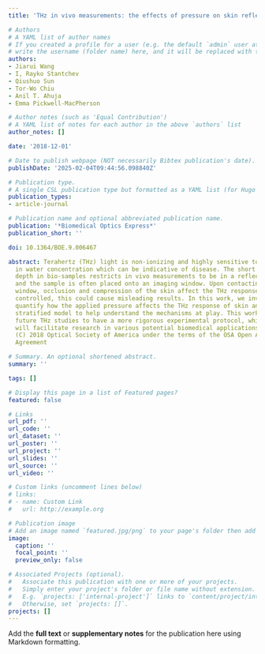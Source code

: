 ```yaml
---
title: 'THz in vivo measurements: the effects of pressure on skin reflectivity'

# Authors
# A YAML list of author names
# If you created a profile for a user (e.g. the default `admin` user at `content/authors/admin/`), 
# write the username (folder name) here, and it will be replaced with their full name and linked to their profile.
authors:
- Jiarui Wang
- I, Rayko Stantchev
- Qiushuo Sun
- Tor-Wo Chiu
- Anil T. Ahuja
- Emma Pickwell-MacPherson

# Author notes (such as 'Equal Contribution')
# A YAML list of notes for each author in the above `authors` list
author_notes: []

date: '2018-12-01'

# Date to publish webpage (NOT necessarily Bibtex publication's date).
publishDate: '2025-02-04T09:44:56.098840Z'

# Publication type.
# A single CSL publication type but formatted as a YAML list (for Hugo requirements).
publication_types:
- article-journal

# Publication name and optional abbreviated publication name.
publication: '*Biomedical Optics Express*'
publication_short: ''

doi: 10.1364/BOE.9.006467

abstract: Terahertz (THz) light is non-ionizing and highly sensitive to subtle changes
  in water concentration which can be indicative of disease. The short THz penetration
  depth in bio-samples restricts in vivo measurements to be in a reflection geometry
  and the sample is often placed onto an imaging window. Upon contacting the imaging
  window, occlusion and compression of the skin affect the THz response. If not appropriately
  controlled, this could cause misleading results. In this work, we investigate and
  quantify how the applied pressure affects the THz response of skin and employ a
  stratified model to help understand the mechanisms at play. This work will enable
  future THz studies to have a more rigorous experimental protocol, which in turn
  will facilitate research in various potential biomedical applications under investigation.
  (C) 2018 Optical Society of America under the terms of the OSA Open Access Publishing
  Agreement

# Summary. An optional shortened abstract.
summary: ''

tags: []

# Display this page in a list of Featured pages?
featured: false

# Links
url_pdf: ''
url_code: ''
url_dataset: ''
url_poster: ''
url_project: ''
url_slides: ''
url_source: ''
url_video: ''

# Custom links (uncomment lines below)
# links:
# - name: Custom Link
#   url: http://example.org

# Publication image
# Add an image named `featured.jpg/png` to your page's folder then add a caption below.
image:
  caption: ''
  focal_point: ''
  preview_only: false

# Associated Projects (optional).
#   Associate this publication with one or more of your projects.
#   Simply enter your project's folder or file name without extension.
#   E.g. `projects: ['internal-project']` links to `content/project/internal-project/index.md`.
#   Otherwise, set `projects: []`.
projects: []
---
```


Add the **full text** or **supplementary notes** for the publication here using Markdown formatting.
